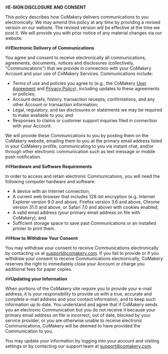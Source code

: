 #**E-SIGN DISCLOSURE AND CONSENT**

This policy describes how CoMakery delivers communications to you electronically. We may amend this policy at any time by providing a revised version on our website. The revised version will be effective at the time we post it. We will provide you with prior notice of any material changes via our website.

##**Electronic Delivery of Communications**

You agree and consent to receive electronically all communications, agreements, documents, notices and disclosures (collectively, "Communications") that we provide in connection with your CoMakery Account and your use of CoMakery Services. Communications include:

- Terms of use and policies you agree to (e.g., the CoMakery [User Agreement](/user-agreement) and [Privacy Policy](/privacy-policy)), including updates to these agreements or policies;
- Account details, history, transaction receipts, confirmations, and any other Account or transaction information;
- Legal, regulatory, and tax disclosures or statements we may be required to make available to you; and
- Responses to claims or customer support inquiries filed in connection with your Account.

We will provide these Communications to you by posting them on the CoMakery website, emailing them to you at the primary email address listed in your CoMakery profile, communicating to you via instant chat, and/or through other electronic communication such as text message or mobile push notification.

##**Hardware and Software Requirements**

In order to access and retain electronic Communications, you will need the following computer hardware and software:

- A device with an Internet connection;
- A current web browser that includes 128-bit encryption (e.g. Internet Explorer version 9.0 and above, Firefox version 3.6 and above, Chrome version 31.0 and above, or Safari 7.0 and above) with cookies enabled;
- A valid email address (your primary email address on file with CoMakery); and
- Sufficient storage space to save past Communications or an installed printer to print them.

##**How to Withdraw Your Consent**

You may withdraw your consent to receive Communications electronically by contacting us at support@comakery.com. If you fail to provide or if you withdraw your consent to receive Communications electronically, CoMakery reserves the right to immediately close your Account or charge you additional fees for paper copies.

##**Updating your Information**

When portions of the CoMakery site require you to provide your e-mail address, it is your responsibility to provide us with a true, accurate and complete e-mail address and your contact information, and to keep such information up to date. You understand and agree that if CoMakery sends you an electronic Communication but you do not receive it because your primary email address on file is incorrect, out of date, blocked by your service provider, or you are otherwise unable to receive electronic Communications, CoMakery will be deemed to have provided the Communication to you.

You may update your information by logging into your account and visiting settings or by contacting our support team at support@comakery.com.
